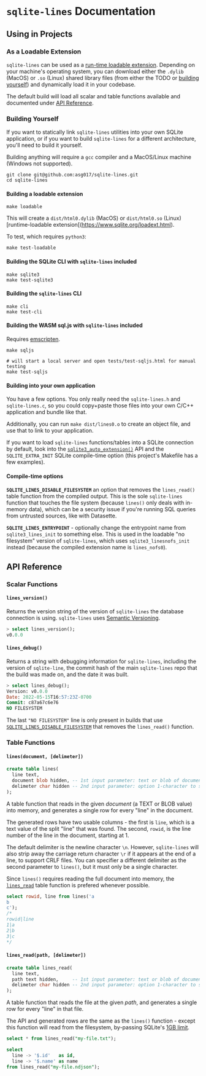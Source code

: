 # `sqlite-lines` Documentation

## Using in Projects

### As a Loadable Extension

`sqlite-lines` can be used as a [run-time loadable extension](https://www.sqlite.org/loadext.html). Depending on your machine's operating system, you can download either the `.dylib` (MacOS) or `.so` (Linux) shared library files (from either the TODO or [building yourself](#building-yourself)) and dynamically load it in your codebase.

The default build will load all scalar and table functions available and documented under [API Reference](#api-reference).

### Building Yourself

If you want to statically link `sqlite-lines` utilities into your own SQLite application, or if you want to build `sqlite-lines` for a different architecture, you'll need to build it yourself.

Building anything will require a `gcc` compiler and a MacOS/Linux machine (Windows not supported).

```
git clone git@github.com:asg017/sqlite-lines.git
cd sqlite-lines
```

#### Building a loadable extension

```
make loadable
```

This will create a `dist/html0.dylib` (MacOS) or `dist/html0.so` (Linux)[runtime-loadable extension[(https://www.sqlite.org/loadext.html).

To test, which requires `python3`:

```
make test-loadable
```

#### Building the SQLite CLI with `sqlite-lines` included

```
make sqlite3
make test-sqlite3
```

#### Building the `sqlite-lines` CLI

```
make cli
make test-cli
```

#### Building the WASM sql.js with `sqlite-lines` included

Requires [emscripten](https://github.com/emscripten-core/emscripten).

```
make sqljs

# will start a local server and open tests/test-sqljs.html for manual testing
make test-sqljs
```

#### Building into your own application

You have a few options. You only really need the `sqlite-lines.h` and `sqlite-lines.c`, so you could copy+paste those files into your own C/C++ application and bundle like that.

Additionally, you can run `make dist/lines0.o` to create an object file, and use that to link to your application.

If you want to load `sqlite-lines` functions/tables into a SQLite connection by default, look into the [`sqlite3_auto_extension()`](https://www.sqlite.org/c3ref/auto_extension.html) API and the `SQLITE_EXTRA_INIT` SQLite compile-time option (this project's Makefile has a few examples).

#### Compile-time options

**`SQLITE_LINES_DISABLE_FILESYSTEM`** an option that removes the `lines_read()` table function from the compiled output. This is the sole `sqlite-lines` function that touches the file system (because `lines()` only deals with in-memory data), which can be a security issue if you're running SQL queries from untrusted sources, like with Datasette.

**`SQLITE_LINES_ENTRYPOINT`** - optionally change the entrypoint name from `sqlite3_lines_init` to something else. This is used in the loadable "no filesystem" version of `sqlite-lines`, which uses `sqlite3_linesnofs_init` instead (because the compiled extension name is `lines_nofs0`).

## API Reference

### Scalar Functions

#### `lines_version()`

Returns the version string of the version of `sqlite-lines` the database connection is using. `sqlite-lines` uses [Semantic Versioning](https://semver.org/).

```sql
> select lines_version();
v0.0.0
```

#### `lines_debug()`

Returns a string with debugging information for `sqlite-lines`, including the version of `sqlite-line`, the commit hash of the main `sqlite-lines` repo that the build was made on, and the date it was built.

```sql
> select lines_debug();
Version: v0.0.0
Date: 2022-05-15T16:57:23Z-0700
Commit: c87a67c6e76
NO FILESYSTEM
```

The last `"NO FILESYSTEM"` line is only present in builds that use [`SQLITE_LINES_DISABLE_FILESYSTEM`](#SQLITE_LINES_DISABLE_FILESYSTEM) that removes the `lines_read()` function.

### Table Functions

#### `lines(document, [delimeter])`

```sql
create table lines(
  line text,
  document blob hidden, -- 1st input parameter: text or blob of document to read
  delimeter char hidden -- 2nd input parameter: option 1-character to split on
);
```

A table function that reads in the given _document_ (a TEXT or BLOB value) into memory, and generates a single row for every "line" in the document.

The generated rows have two usable columns - the first is `line`, which is a text value of the split "line" that was found. The second, `rowid`, is the line number of the line in the document, starting at 1.

The default delimiter is the newline character `\n`. However, `sqlite-lines` will also strip away the carriage return character `\r` if it appears at the end of a line, to support CRLF files. You can specifier a different delimiter as the second parameter to `lines()`, but it must only be a single character.

Since `lines()` requires reading the full document into memory, the [`lines_read`](#linesreadpath-delimeter) table function is prefered whenever possible.

```sql
select rowid, line from lines('a
b
c');
/*
rowid|line
1|a
2|b
3|c
*/

```

#### `lines_read(path, [delimeter])`

```sql
create table lines_read(
  line text,
  path text hidden,     -- 1st input parameter: text or blob of document to read
  delimeter char hidden -- 2nd input parameter: option 1-character to split on
);
```

A table function that reads the file at the given _path_, and generates a single row for every "line" in that file.

The API and generated rows are the same as the `lines()` function - except this function will read from the filesystem, by-passing SQLite's [1GB limit](https://www.sqlite.org/limits.html#max_length).

```sql
select * from lines_read("my-file.txt");

select
  line -> '$.id'   as id,
  line -> '$.name' as name
from lines_read("my-file.ndjson");
```
